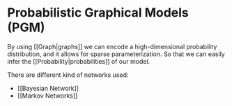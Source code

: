 # Probabilistic Graphical Models (PGM)
By using [[Graph|graphs]] we can encode a  high-dimensional probability distribution, and it allows for sparse parameterization. So that we can easily infer the [[Probability|probabilities]] of our model.

There are different kind of networks used:
* [[Bayesian Network]]
* [[Markov Networks]]
